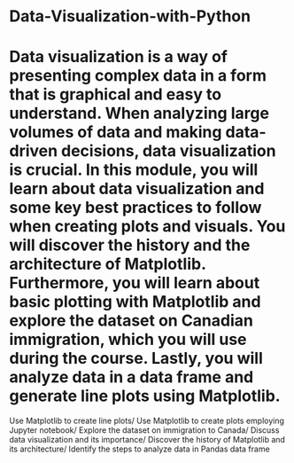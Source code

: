 # Data-Visualization-with-Python
# Data visualization is a way of presenting complex data in a form that is graphical and easy to understand. When analyzing large volumes of data and making data-driven decisions, data visualization is crucial. In this module, you will learn about data visualization and some key best practices to follow when creating plots and visuals. You will discover the history and the architecture of Matplotlib. Furthermore, you will learn about basic plotting with Matplotlib and explore the dataset on Canadian immigration, which you will use during the course. Lastly, you will analyze data in a data frame and generate line plots using Matplotlib.
Use Matplotlib to create line plots/ Use Matplotlib to create plots employing Jupyter notebook/ Explore the dataset on immigration to Canada/ Discuss data visualization and its importance/ Discover the history of Matplotlib and its architecture/ Identify the steps to analyze data in Pandas data frame

